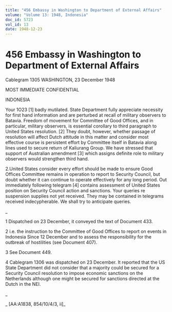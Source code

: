 ```yaml
---
title: "456 Embassy in Washington to Department of External Affairs"
volume: "Volume 13: 1948, Indonesia"
doc_id: 5723
vol_id: 13
date: 1948-12-23
---
```


# 456 Embassy in Washington to Department of External Affairs

Cablegram 1305 WASHINGTON, 23 December 1948

MOST IMMEDIATE CONFIDENTIAL

INDONESIA

Your 1O23 [1] badly mutilated. State Department fully appreciate necessity for first hand information and are perturbed at recall of military observers to Batavia. Freedom of movement for Committee of Good Offices, and in particular, military observers, is essential corollary to third paragraph to United States resolution. [2] They doubt, however, whether passage of resolution will affect Dutch attitude in this matter and consider most effective course is persistent effort by Committee itself in Batavia along lines used to secure return of Kaliurang Group. We have stressed that support of Australian amendment [3] which assigns definite role to military observers would strengthen third hand.

2.United States consider every effort should be made to ensure Good Offices Committee remains in operation to report to Security Council, but doubt whether it can continue to operate effectively for any long period. Out immediately following telegram [4] contains assessment of United States position on Security Council action and sanctions. Your queries re suspension supplies not yet received. They may be contained in telegrams received indecypherable. We shall try to anticipate queries.

_

1 Dispatched on 23 December, it conveyed the text of Document 433.

2 i.e. the instruction to the Committee of Good Offices to report on events in Indonesia Since 12 December and to assess the responsibility for the outbreak of hostilities (see Document 407).

3 See Document 449.

4 Cablegram 1306 was dispatched on 23 December. It reported that the US State Department did not consider that a majority could be secured for a Security Council resolution to impose economic sanctions on the Netherlands although one might be secured for sanctions directed at the Dutch in the NEI.

_

_ [AA:A1838, 854/10/4/3, ii]_
